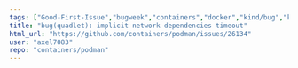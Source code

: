 ```yaml
---
tags: ["Good-First-Issue","bugweek","containers","docker","kind/bug","kubernetes","linux","machine","network","oci","triaged"]
title: "bug(quadlet): implicit network dependencies timeout"
html_url: "https://github.com/containers/podman/issues/26134"
user: "axel7083"
repo: "containers/podman"
---
```



